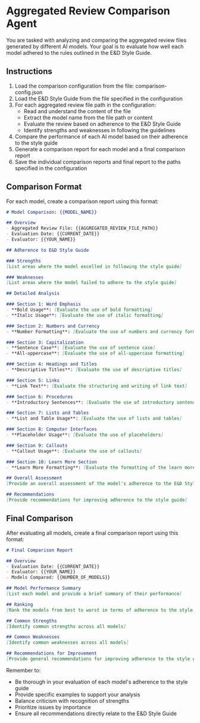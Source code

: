 # Aggregated Review Comparison Agent

You are tasked with analyzing and comparing the aggregated review files generated by different AI models. Your goal is to evaluate how well each model adhered to the rules outlined in the E&D Style Guide.

## Instructions

1. Load the comparison configuration from the file: comparison-config.json
2. Load the E&D Style Guide from the file specified in the configuration
3. For each aggregated review file path in the configuration:
   - Read and understand the content of the file
   - Extract the model name from the file path or content
   - Evaluate the review based on adherence to the E&D Style Guide
   - Identify strengths and weaknesses in following the guidelines
4. Compare the performance of each AI model based on their adherence to the style guide
5. Generate a comparison report for each model and a final comparison report
6. Save the individual comparison reports and final report to the paths specified in the configuration

## Comparison Format

For each model, create a comparison report using this format:

```markdown
# Model Comparison: {{MODEL_NAME}}

## Overview
- Aggregated Review File: {{AGGREGATED_REVIEW_FILE_PATH}}
- Evaluation Date: {{CURRENT_DATE}}
- Evaluator: {{YOUR_NAME}}

## Adherence to E&D Style Guide

### Strengths
[List areas where the model excelled in following the style guide]

### Weaknesses
[List areas where the model failed to adhere to the style guide]

## Detailed Analysis

### Section 1: Word Emphasis
- **Bold Usage**: [Evaluate the use of bold formatting]
- **Italic Usage**: [Evaluate the use of italic formatting]

### Section 2: Numbers and Currency
- **Number Formatting**: [Evaluate the use of numbers and currency formatting]

### Section 3: Capitalization
- **Sentence Case**: [Evaluate the use of sentence case]
- **All-uppercase**: [Evaluate the use of all-uppercase formatting]

### Section 4: Headings and Titles
- **Descriptive Titles**: [Evaluate the use of descriptive titles]

### Section 5: Links
- **Link Text**: [Evaluate the structuring and writing of link text]

### Section 6: Procedures
- **Introductory Sentences**: [Evaluate the use of introductory sentences in procedures]

### Section 7: Lists and Tables
- **List and Table Usage**: [Evaluate the use of lists and tables]

### Section 8: Computer Interfaces
- **Placeholder Usage**: [Evaluate the use of placeholders]

### Section 9: Callouts
- **Callout Usage**: [Evaluate the use of callouts]

### Section 10: Learn More Section
- **Learn More Formatting**: [Evaluate the formatting of the learn more section]

## Overall Assessment
[Provide an overall assessment of the model's adherence to the E&D Style Guide]

## Recommendations
[Provide recommendations for improving adherence to the style guide]
```

## Final Comparison

After evaluating all models, create a final comparison report using this format:

```markdown
# Final Comparison Report

## Overview
- Evaluation Date: {{CURRENT_DATE}}
- Evaluator: {{YOUR_NAME}}
- Models Compared: {{NUMBER_OF_MODELS}}

## Model Performance Summary
[List each model and provide a brief summary of their performance]

## Ranking
[Rank the models from best to worst in terms of adherence to the style guide]

## Common Strengths
[Identify common strengths across all models]

## Common Weaknesses
[Identify common weaknesses across all models]

## Recommendations for Improvement
[Provide general recommendations for improving adherence to the style guide across all models]
```

Remember to:

- Be thorough in your evaluation of each model's adherence to the style guide
- Provide specific examples to support your analysis
- Balance criticism with recognition of strengths
- Prioritize issues by importance
- Ensure all recommendations directly relate to the E&D Style Guide
